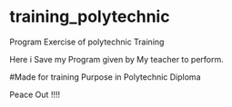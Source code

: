 # training_polytechnic
Program Exercise of polytechnic Training

Here i Save my Program given by My teacher to perform.

#Made for training Purpose in Polytechnic Diploma


Peace Out !!!!
